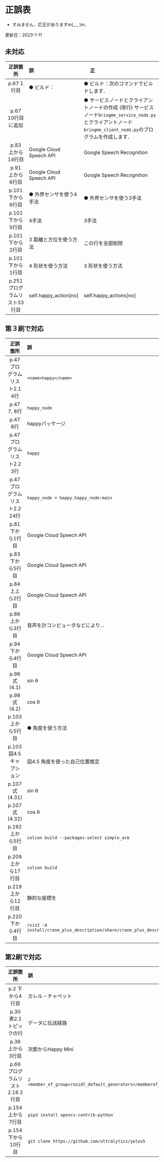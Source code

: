 # 正誤表
- すみません．訂正がありますm(_ _ )m．

更新日：2023-1-11 

## 未対応
|    正誤箇所     |                誤                 |　             正                |  
| :-----------:  | :-------------------------------- |:--------------------------------|
| p.67 1行目 | ● ビルド： | ● ビルド：次のコマンドでビルドします． |
| p.67 10行目に追加 |  | ● サービスノードとクライアントノードの作成 (改行) サービスノード`bringme_service_node.py`とクライアントノード`bringme_client_node.py`のプログラムを作成します． |
| p.83 上から14行目 |Google Cloud Speech API|Google Speech Recognition| 
| p.91 上から6行目 |Google Cloud Speech API|Google Speech Recognition| 
| p.101 下から6行目 | ● 外界センサを使う4手法| ● 外界センサを使う3手法|
| p.101 下から5行目 | 4手法| 3手法|
| p.101 下から2行目 | 3 距離と方位を使う方法| この行を全部削除|
| p.101 下から1行目 | 4 形状を使う方法| 3 形状を使う方法|
| p.251 プログラムリスト33行目 | self.happy_action[no]| self.happy_actions[no]|


## 第３刷で対応
|    正誤箇所     |                誤                 |　             正                |  
| :-----------:  | :-------------------------------- |:--------------------------------|
| p.47 プログラムリスト2.1 4行 | `<name>happy</name>` | `<name>hello</name>` |
| p.47 7, 8行 | `happy_node` | `hello_node` |
| p.47 8行 | happyパッケージ | helloパッケージ |
| p.47 プログラムリスト2.2 3行 | `happy` | `hello` |
| p.47 プログラムリスト2.2 24行 | `happy_node = happy.happy_node:main` | `hello_node = hello.hello_node:main` |
| p.81 下から1行目 |Google Cloud Speech API|Google Speech Recognition|  
| p.83 下から5行目 |Google Cloud Speech API|Google Speech Recognition|  
| p.84 上上ら2行目 |Google Cloud Speech API|Google Speech Recognition|  
| p.86 上から3行目 |音声を計コンピュータなどにより…|音声をコンピュータなどにより…|  
| p.94 下から4行目 |Google Cloud Speech API|Google Speech Recognition|  
| p.98 式(4.1) |sin &theta; | cos &theta; |  
| p.98 式(4.2) |cos &theta; | sin &theta; |  
| p.103 上から5行目 | ● 角度を使う方法| ● 方位を使う方法|
| p.103 図4.5 キャプション | 図4.5 角度を使った自己位置推定| 図4.5 方位を使った自己位置推定|
| p.107 式(4.31) |sin &theta; | cos &theta; |  
| p.107 式(4.32) |cos &theta; | sin &theta; |   
| p.192 上から5行目 |`colcon build --packages-select simple_arm`|`colcon build --packages-select simple_arm_description`|
| p.209 上から17行目 | `colcon build` | `colcon build --packages-select crane_plus_commander` |
| p.219 上から12行目 | 静的な座標を | 静的な座標系を |
| p.220 下から4行目 |`rviz2 -d install/crane_plus_description/share/crane_plus_description/launch/display.rviz`|`rviz2 -d ~/airobot_ws/install/crane_plus_description/share/crane_plus_description/launch/display.rviz `|

## 第2刷で対応
|    正誤箇所     |                誤                 |　             正                |  
| :-----------:  | :-------------------------------- |:--------------------------------|
| p.2  下から4行目|カレル・チャペット　　　 　 　　      |カレル・チャペック    　           | 
| p.30 表2.1 トピックの行|データに伝送経路　　 　　      |データの伝送経路　　　　           | 
| p.36 上から3行目|次節からHappy Mini　　　　 　　      |4.3.3節からHappy Mini　           | 
| p.66　プログラムリスト 2.16 2行目 | `2   <member_of_group>rosidl_default_generators</memberof_group>`|`2   <exec_depend>rosidl_default_runtime</exec_depend>`</br>`3   <member_of_group>rosidl_interface_packages</member_of_group>` | 
| p.154 上から7行目 |`pip3 install opencv-contrib-python`|`pip3 install opencv-contrib-python==4.5.5.64`|
| p.154 下から10行目 |`git clone https://github.com/ultralytics/yolov5`|`git clone -b v6.2 https://github.com/ultralytics/yolov5`|
